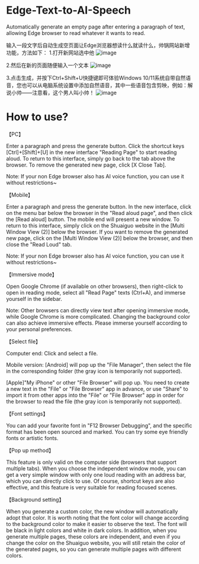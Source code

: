 # Edge-Text-to-AI-Speech

Automatically generate an empty page after entering a paragraph of text, allowing Edge browser to read whatever it wants to read.

输入一段文字后自动生成空页面让Edge浏览器想读什么就读什么，帅锅网站新增功能，方法如下：
1.打开新网站选中他
![image](https://github.com/user-attachments/assets/6a59fae3-dab5-4ef6-ac5d-2c2e2f56e815)

2.然后在新的页面随便输入一个文本
![image](https://github.com/user-attachments/assets/36b1c764-8dd6-4a22-94e1-ffd2a1dbfcab)

3.点击生成，并按下Ctrl+Shift+U快捷键即可体验Windows 10/11系统自带自然语音，您也可以从电脑系统设置中添加自然语音，其中一些语音包含剪映，例如：解说小帅——注意看，这个男人叫小帅！
![image](https://github.com/user-attachments/assets/be1a2ca5-40c5-46d3-a6cd-a0a4d6e7bcc3)

# How to use?

【PC】

Enter a paragraph and press the generate button. Click the shortcut keys [Ctrl]+[Shift]+[U] in the new interface "Reading Page" to start reading aloud. To return to this interface, simply go back to the tab above the browser. To remove the generated new page, click [X Close Tab].

Note: If your non Edge browser also has AI voice function, you can use it without restrictions~

【Mobile】

Enter a paragraph and press the generate button. In the new interface, click on the menu bar below the browser in the "Read aloud page", and then click the [Read aloud] button. The mobile end will present a new window. To return to this interface, simply click on the Shuaiguo website in the [Multi Window View (2)] below the browser. If you want to remove the generated new page, click on the [Multi Window View (2)] below the browser, and then close the "Read Loud" tab.

Note: If your non Edge browser also has AI voice function, you can use it without restrictions~

【Immersive mode】

Open Google Chrome (if available on other browsers), then right-click to open in reading mode, select all "Read Page" texts (Ctrl+A), and immerse yourself in the sidebar.

Note: Other browsers can directly view text after opening immersive mode, while Google Chrome is more complicated. Changing the background color can also achieve immersive effects. Please immerse yourself according to your personal preferences.

【Select file】

Computer end: Click and select a file.

Mobile version: [Android] will pop up the "File Manager", then select the file in the corresponding folder (the gray icon is temporarily not supported).

[Apple]"My iPhone" or other "File Browser" will pop up. You need to create a new text in the "File" or "File Browser" app in advance, or use "Share" to import it from other apps into the "File" or "File Browser" app in order for the browser to read the file (the gray icon is temporarily not supported).

【Font settings】

You can add your favorite font in "F12 Browser Debugging", and the specific format has been open sourced and marked. You can try some eye friendly fonts or artistic fonts.

【Pop up method】

This feature is only valid on the computer side (browsers that support multiple tabs). When you choose the independent window mode, you can get a very simple window with only one loud reading with an address bar, which you can directly click to use. Of course, shortcut keys are also effective, and this feature is very suitable for reading focused scenes.

【Background setting】

When you generate a custom color, the new window will automatically adopt that color. It is worth noting that the font color will change according to the background color to make it easier to observe the text. The font will be black in light colors and white in dark colors. In addition, when you generate multiple pages, these colors are independent, and even if you change the color on the Shuaiguo website, you will still retain the color of the generated pages, so you can generate multiple pages with different colors.
